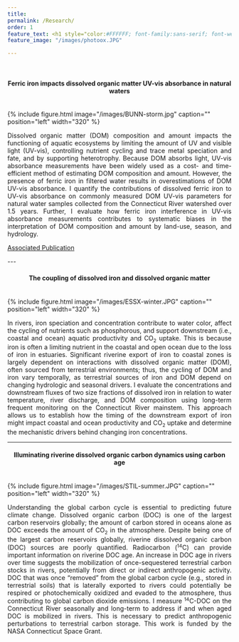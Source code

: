 ```yaml
---
title:
permalink: /Research/
order: 1
feature_text: <h1 style="color:#FFFFFF; font-family:sans-serif; font-weight:normal"> Current Projects </h1>
feature_image: "/images/photoox.JPG"

---
```




<br> 
<h4 align = "center"> Ferric iron impacts dissolved organic matter UV-vis absorbance in natural waters </h4>
<br>
{% include figure.html image="/images/BUNN-storm.jpg" caption="" position="left" width="320" %}
<p align = "justify">
Dissolved organic matter (DOM) composition and amount impacts the functioning of aquatic 
ecosystems by limiting the amount of UV and visible light (UV-vis), controlling nutrient 
cycling and trace metal speciation and fate, and by supporting heterotrophy. Because DOM 
absorbs light, UV-vis absorbance measurements have been widely used as a cost- and time-
efficient method of estimating DOM composition and amount. However, the presence of 
ferric iron in filtered water results in overestimations of DOM UV-vis absorbance. 
I quantify the contributions of dissolved ferric iron to UV-vis absorbance on commonly 
measured DOM UV-vis parameters for natural water samples collected from the Connecticut River 
watershed over 1.5 years. Further, I evaluate how ferric iron interference in UV-vis 
absorbance measurements contributes to systematic biases in the interpretation of DOM 
composition and amount by land-use, season, and hydrology.
</p>

<p> <a href="/publications/2022/05/16/Logozzo/"> Associated Publication </a> </p>
---
<h4 align = "center"> The coupling of dissolved iron and dissolved organic matter </h4>
<br>
{% include figure.html image="/images/ESSX-winter.JPG" caption="" position="left" width="320" %}
<p align = "justify">
In rivers, iron speciation and concentration contribute to water color, affect the cycling 
of nutrients such as phosphorous, and support downstream (i.e., coastal and ocean) aquatic 
productivity and CO<font size=2><sub>2</sub></font> uptake. This is because iron is often a limiting nutrient in the coastal 
and open ocean due to the loss of iron in estuaries. Significant riverine export of iron to 
coastal zones is largely dependent on interactions with dissolved organic matter (DOM), often 
sourced from terrestrial environments; thus, the cycling of DOM and iron vary temporally, 
as terrestrial sources of iron and DOM depend on changing hydrologic and seasonal drivers. 
I evaluate the concentrations and downstream fluxes of two size fractions of dissolved iron 
in relation to water temperature, river discharge, and DOM composition using long-term frequent 
monitoring on the Connecticut River mainstem. This approach allows us to establish how the 
timing of the downstream export of iron might impact coastal and ocean productivity and 
CO<font size=2><sub>2</sub></font> uptake and determine the mechanistic drivers behind changing iron concentrations.
</p>

---
<h4 align = "center"> Illuminating riverine dissolved organic carbon dynamics using carbon age </h4>
<br>
{% include figure.html image="/images/STIL-summer.JPG" caption="" position="left" width="320" %}
<p align = "justify">
Understanding the global carbon cycle is essential to predicting future climate change. 
Dissolved organic carbon (DOC) is one of the largest carbon reservoirs globally; 
the amount of carbon stored in oceans alone as DOC exceeds the amount of CO<font size=2><sub>2</sub></font> in the atmosphere. 
Despite being one of the largest carbon reservoirs globally, riverine dissolved organic 
carbon (DOC) sources are poorly quantified. Radiocarbon (<font size=2><sup>14</sup></font>C) can provide 
important information on riverine DOC age. An increase in DOC age in rivers over time suggests 
the mobilization of once-sequestered terrestrial carbon stocks in rivers, potentially from 
direct or indirect anthropogenic activity. DOC that was once “removed” 
from the global carbon cycle (e.g., stored in terrestrial soils) that is laterally exported 
to rivers could potentially be respired or photochemically oxidized and evaded to the 
atmosphere, thus contributing to global carbon dioxide emissions. I measure 
<font size=2><sup>14</sup></font>C-DOC on the Connecticut River seasonally and long-term 
to address if and when aged DOC is mobilized in rivers. This is necessary to predict 
anthropogenic perturbations to terrestrial carbon storage. This work is funded by the
NASA Connecticut Space Grant.
</p>
